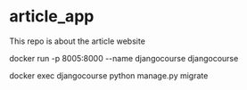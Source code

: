 # article_app

This repo is about the article website

docker run -p 8005:8000 --name djangocourse djangocourse

docker exec djangocourse python manage.py migrate